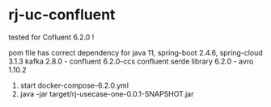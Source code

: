 
# rj-uc-confluent

tested for Cofluent 6.2.0 !

pom file has correct dependency for 
  java 11, spring-boot 2.4.6, spring-cloud 3.1.3
  kafka 2.8.0 - confluent 6.2.0-ccs
  confluent serde library 6.2.0 - avro 1.10.2

1. start docker-compose-6.2.0.yml
2. java -jar target/rj-usecase-one-0.0.1-SNAPSHOT.jar

